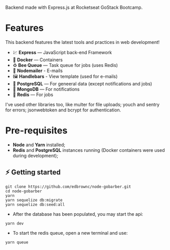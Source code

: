 Backend made with Express.js at Rocketseat GoStack Bootcamp.

# Features
This backend features the latest tools and practices in web development!

- 💹 **Express** — JavaScript back-end Framework
- 🐋 **Docker** — Containers
- ♻️ **Bee Queue** — Task queue for jobs (uses Redis)
- 💌 **Nodemailer** - E-mails
- 🖼️ **Handlebars** - View template (used for e-mails)
- 💖 **PostgreSQL** — For geneeral data (except notifications and jobs)
- 💖 **MongoDB** — For notifications
- 💖 **Redis** — For jobs

I've used other libraries too, like multer for file uploads; youch and sentry for errors; jsonwebtoken and bcrypt for authentication.

# Pre-requisites

- **Node** and **Yarn** installed;
- **Redis** and **PostgreSQL** instances running (Docker containers were used during development);

## ⚡️ Getting started

```
git clone https://github.com/edbrownc/node-gobarber.git
cd node-gobarber
yarn
yarn sequelize db:migrate
yarn sequelize db:seed:all
```

-  After the database has been populated, you may start the api:
```
yarn dev
```
- To start the redis queue, open a new terminal and use:
```
yarn queue
```

